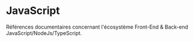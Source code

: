 # JavaScript
Références documentaires concernant l'écosystème Front-End &amp; Back-end JavaScript/NodeJs/TypeScript.
